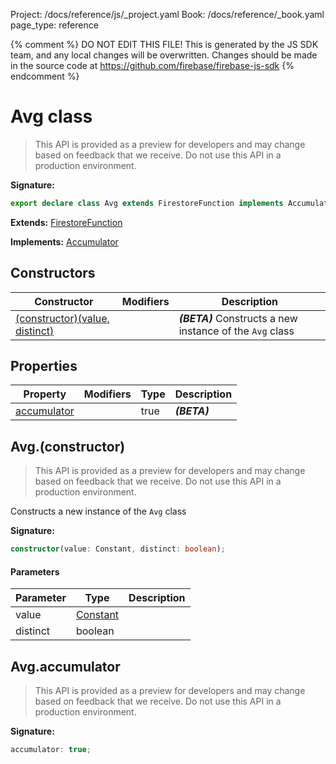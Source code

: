 Project: /docs/reference/js/_project.yaml
Book: /docs/reference/_book.yaml
page_type: reference

{% comment %}
DO NOT EDIT THIS FILE!
This is generated by the JS SDK team, and any local changes will be
overwritten. Changes should be made in the source code at
https://github.com/firebase/firebase-js-sdk
{% endcomment %}

# Avg class
> This API is provided as a preview for developers and may change based on feedback that we receive. Do not use this API in a production environment.
> 


<b>Signature:</b>

```typescript
export declare class Avg extends FirestoreFunction implements Accumulator 
```
<b>Extends:</b> [FirestoreFunction](./firestore_.firestorefunction.md#firestorefunction_class)

<b>Implements:</b> [Accumulator](./firestore_.accumulator.md#accumulator_interface)

## Constructors

|  Constructor | Modifiers | Description |
|  --- | --- | --- |
|  [(constructor)(value, distinct)](./firestore_.avg.md#avgconstructor) |  | <b><i>(BETA)</i></b> Constructs a new instance of the <code>Avg</code> class |

## Properties

|  Property | Modifiers | Type | Description |
|  --- | --- | --- | --- |
|  [accumulator](./firestore_.avg.md#avgaccumulator) |  | true | <b><i>(BETA)</i></b> |

## Avg.(constructor)

> This API is provided as a preview for developers and may change based on feedback that we receive. Do not use this API in a production environment.
> 

Constructs a new instance of the `Avg` class

<b>Signature:</b>

```typescript
constructor(value: Constant, distinct: boolean);
```

#### Parameters

|  Parameter | Type | Description |
|  --- | --- | --- |
|  value | [Constant](./firestore_.constant.md#constant_class) |  |
|  distinct | boolean |  |

## Avg.accumulator

> This API is provided as a preview for developers and may change based on feedback that we receive. Do not use this API in a production environment.
> 

<b>Signature:</b>

```typescript
accumulator: true;
```
